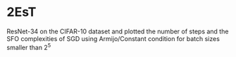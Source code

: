 # 2EsT
 ResNet-34 on the CIFAR-10 dataset and plotted the number of steps and the SFO complexities of SGD using Armijo/Constant condition for batch sizes smaller than $2^5$
